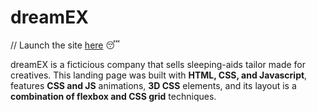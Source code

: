# dreamEX
// Launch the site [here](https://dreamex.superhi.com/) :sleeping:

dreamEX is a ficticious company that sells sleeping-aids tailor made for creatives. This landing page was built with **HTML, CSS, and Javascript**, features **CSS and JS** animations, **3D CSS** elements, and its layout is a **combination of flexbox and CSS grid** techniques. 
